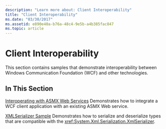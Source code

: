 ```yaml
---
description: "Learn more about: Client Interoperability"
title: "Client Interoperability"
ms.date: "03/30/2017"
ms.assetid: e890e40a-b76a-48c4-9e5b-a4b385fac847
ms.topic: article
---
```

# Client Interoperability

This section contains samples that demonstrate interoperability between Windows Communication Foundation (WCF) and other technologies.

## In This Section

 [Interoperating with ASMX Web Services](interoperating-with-asmx-web-services.md)
Demonstrates how to integrate a WCF client application with an existing ASMX Web service.

 [XMLSerializer Sample](xmlserializer-sample.md)
Demonstrates how to serialize and deserialize types that are compatible with the <xref:System.Xml.Serialization.XmlSerializer>.
